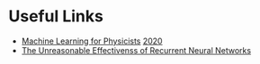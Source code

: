 # Useful Links
* [Machine Learning for Physicists](machine-learning-for-physicists.org) [2020](https://pad.gwdg.de/s/HJtiTE__U)
* [The Unreasonable Effectivenss of Recurrent Neural Networks](http://karpathy.github.io/2015/05/21/rnn-effectiveness/)
